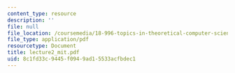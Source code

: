 ```yaml
---
content_type: resource
description: ''
file: null
file_location: /coursemedia/18-996-topics-in-theoretical-computer-science-internet-research-problems-spring-2002/8c1fd33c9445f0949ad15533acfbdec1_lecture2_mit.pdf
file_type: application/pdf
resourcetype: Document
title: lecture2_mit.pdf
uid: 8c1fd33c-9445-f094-9ad1-5533acfbdec1
---
```

